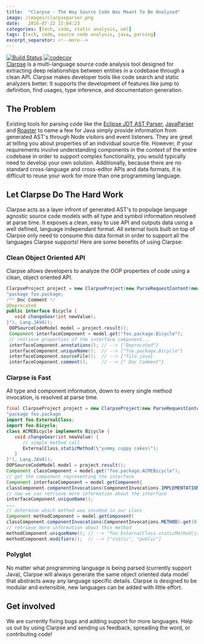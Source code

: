 ```yaml
---
title:  "Clarpse - The Way Source Code Was Meant To Be Analyzed"
image: /images/clarpseparser.png
date:   2016-07-22 15:04:23
categories: [tech, code, static analysis, uml]
tags: [tech, code, source code analysis, java, parsing]
excerpt_separator: <!--more-->
---
```

[![Build Status](https://travis-ci.org/Zir0-93/clarpse.svg?branch=master)](https://travis-ci.org/Zir0-93/clarpse) [![codecov](https://codecov.io/gh/Zir0-93/clarpse/branch/master/graph/badge.svg)](https://codecov.io/gh/Zir0-93/clarpse)
<br>
[Clarpse](http://clarityviews.io/github/Zir0-93/clarpse) is a multi-language source code analysis tool designed for extracting deep relationships between entities in a codebase through a clean API. Clarpse makes developer tools like code search and static analyzers better. It supports the development of features like jump to definition, find usages, type inference, and documentation generation.  
 <!--more-->
 
## The Problem

Existing tools for parsing code like the [Eclipse JDT AST Parser](https://github.com/eclipse/eclipse.jdt.core), [JavaParser](http://clarityviews.io/github/javaparser/javaparser) and [Roaster](http://clarityviews.io/github/forge/roaster?projectName=impl) to name a few for Java simply provide information from generated AST's through Node visitors and event listeners. They are great at telling you about properties of an individual source file. However, if your requirements involve understanding components in the context of the entire codebase in order to support complex functionality, you would typically need to develop your own solution. Additionally, because there are no standard cross-language and cross-editor APIs and data formats, it is difficult to reuse your work for more than one programming language.
 
## Let Clarpse Do The Hard Work
Clarpse acts as a layer infront of generated AST's to populage language agnostic source code models with all type and symbol information resolved at parse time. It exposes a clean, easy to use API and outputs data using a well defined, language independant format. All external tools built on top of Clarpse only need to consume this data format in order to support all the languages Clarpse supports! Here are some benefits of using Clarpse:

### Clean Object Oriented API

Clarpse allows developers to analyze the OOP properties of code using a clean, object oriented API.

```java
ClarpseProject project = new ClarpseProject(new ParseRequestContent(new RawFile("file.java",
"package foo.package;
/** Doc Comment */
@Deprecated
public interface Bicycle {
   void changeGear(int newValue);
}"), Lang.JAVA));
 OOPSourceCodeModel model = project.result();
 Component interfaceComponent = model.get("foo.package.Bicycle");
 // retrieve properties of the interface component...
 interfaceComponent.annotations(); // --> {"Deprecated"}
 interfaceComponent.uniqueName();  // --> {"foo.package.Bicycle"}
 interfaceComponent.sourceFile();  // --> {"file.java}
 interfaceComponent.comment();     // --> {" Doc Comment"}
```

### Clarpse is Fast

All type and component information, down to every single method invocation, is resolved at parse time.

```java
final ClarpseProject project = new ClarpseProject(new ParseRequestContent(new RawFile("file",
"package foo.package
import foo.ExternalClass;
import foo.Bicycle;
class ACMEBicycle implements Bicycle {
   void changeGear(int newValue) {
      // simple method call
      ExternalClass.staticMethod(\"yummy cuppy cakes\");
   }
}"), Lang.JAVA));
OOPSourceCodeModel model = project.result();
Component classComponent = model.get("foo.package.ACMEBicycle");
// get the component representing the interface
Component interfaceComponent = model.getComponent{
classComponent.componentInvocations(ComponentInvocations.IMPLEMENTATION).get(0).invokedComponent();
// now we can retrieve more information about the interface
interfaceComponent.uniqueName();
...
// determine which method was invoked in our class
Component methodComponent = model.getComponent(
classComponent.componentInvocations(ComponentInvocations.METHOD).get(0).invokedComponent();
// retrieve more information about this method
methodComponent.uniqueName(); // --> "foo.ExternalClass.staticMethod(java.lang.String)
methodComponent.modifiers();  // --> ["static", "public"]
```

### Polyglot
No matter what programming language is being parsed (currently support Java), Clarpse will always generate the same object oriented data model that abstracts away any language specific details. Clarpse is designed to be modular and extensible, new languages can be added with little effort.

## Get involved
We are currently fixing bugs and adding support for more languages. Help us out by using Clarpse and sending us feedback, spreading the word, or contributing code! 
